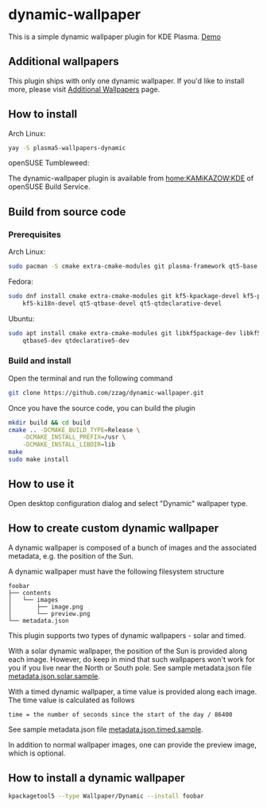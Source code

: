 # dynamic-wallpaper

This is a simple dynamic wallpaper plugin for KDE Plasma.
[Demo](https://www.youtube.com/watch?v=UIMM6DpEpqA)


## Additional wallpapers

This plugin ships with only one dynamic wallpaper. If you'd like to install more,
please visit [Additional Wallpapers](https://github.com/zzag/dynamic-wallpaper/wiki/Additional-Wallpapers)
page.


## How to install

Arch Linux:

```sh
yay -S plasma5-wallpapers-dynamic
```

openSUSE Tumbleweed:

The dynamic-wallpaper plugin is available from [home:KAMiKAZOW:KDE](https://software.opensuse.org//download.html?project=home%3AKAMiKAZOW%3AKDE&package=plasma5-dynamic-wallpaper) of openSUSE Build Service.

## Build from source code

### Prerequisites

Arch Linux:

```sh
sudo pacman -S cmake extra-cmake-modules git plasma-framework qt5-base qt5-declarative
```

Fedora:

```sh
sudo dnf install cmake extra-cmake-modules git kf5-kpackage-devel kf5-plasma-devel \
    kf5-ki18n-devel qt5-qtbase-devel qt5-qtdeclarative-devel
```

Ubuntu:

```sh
sudo apt install cmake extra-cmake-modules git libkf5package-dev libkf5plasma-dev \
    qtbase5-dev qtdeclarative5-dev
```


### Build and install

Open the terminal and run the following command

```sh
git clone https://github.com/zzag/dynamic-wallpaper.git
```

Once you have the source code, you can build the plugin

```sh
mkdir build && cd build
cmake .. -DCMAKE_BUILD_TYPE=Release \
    -DCMAKE_INSTALL_PREFIX=/usr \
    -DCMAKE_INSTALL_LIBDIR=lib
make
sudo make install
```

## How to use it

Open desktop configuration dialog and select "Dynamic" wallpaper type.


## How to create custom dynamic wallpaper

A dynamic wallpaper is composed of a bunch of images and the associated metadata, e.g. the position of the Sun.

A dynamic wallpaper must have the following filesystem structure

```
foobar
├── contents
│   └── images
│       ├── image.png
│       └── preview.png
└── metadata.json
```

This plugin supports two types of dynamic wallpapers - solar and timed.

With a solar dynamic wallpaper, the position of the Sun is provided along each image. However, do keep in mind that such wallpapers won't work for you if you live near the North or South pole. See sample metadata.json file [metadata.json.solar.sample](metadata.json.solar.sample).

With a timed dynamic wallpaper, a time value is provided along each image. The time value is calculated as follows

    time = the number of seconds since the start of the day / 86400

See sample metadata.json file [metadata.json.timed.sample](metadata.json.timed.sample).

In addition to normal wallpaper images, one can provide the preview image, which is optional.


## How to install a dynamic wallpaper

```sh
kpackagetool5 --type Wallpaper/Dynamic --install foobar
```
